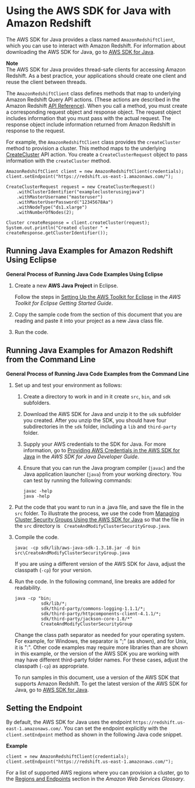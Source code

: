 # Using the AWS SDK for Java with Amazon Redshift<a name="using-aws-sdk-for-java"></a>

The AWS SDK for Java provides a class named `AmazonRedshiftClient`, which you can use to interact with Amazon Redshift\. For information about downloading the AWS SDK for Java, go to [AWS SDK for Java](https://aws.amazon.com/sdk-for-java/)\. 

**Note**  
The AWS SDK for Java provides thread\-safe clients for accessing Amazon Redshift\. As a best practice, your applications should create one client and reuse the client between threads\.

The `AmazonRedshiftClient` class defines methods that map to underlying Amazon Redshift Query API actions\. \(These actions are described in the Amazon Redshift [API Reference](http://docs.aws.amazon.com/redshift/latest/APIReference/API_Operations.html)\)\. When you call a method, you must create a corresponding request object and response object\. The request object includes information that you must pass with the actual request\. The response object include information returned from Amazon Redshift in response to the request\. 

For example, the `AmazonRedshiftClient` class provides the `createCluster` method to provision a cluster\. This method maps to the underlying [CreateCluster](http://docs.aws.amazon.com/redshift/latest/APIReference/API_CreateCluster.html) API action\. You create a `CreateClusterRequest` object to pass information with the `createCluster` method\. 

```
AmazonRedshiftClient client = new AmazonRedshiftClient(credentials);
client.setEndpoint("https://redshift.us-east-1.amazonaws.com/");

CreateClusterRequest request = new CreateClusterRequest()
    .withClusterIdentifier("exampleclusterusingjava")
    .withMasterUsername("masteruser")
    .withMasterUserPassword("12345678Aa")
    .withNodeType("ds1.xlarge")
    .withNumberOfNodes(2);
    
Cluster createResponse = client.createCluster(request);
System.out.println("Created cluster " + createResponse.getClusterIdentifier());
```

## Running Java Examples for Amazon Redshift Using Eclipse<a name="setting-up-and-testing-sdk-java"></a>

**General Process of Running Java Code Examples Using Eclipse**

1. Create a new **AWS Java Project** in Eclipse\. 

   Follow the steps in [Setting Up the AWS Toolkit for Eclipse](http://docs.aws.amazon.com/AWSToolkitEclipse/latest/GettingStartedGuide/tke_setup.html) in the *AWS Toolkit for Eclipse Getting Started Guide*\.

1. Copy the sample code from the section of this document that you are reading and paste it into your project as a new Java class file\.

1. Run the code\.

## Running Java Examples for Amazon Redshift from the Command Line<a name="setting-up-and-testing-sdk-java-commandline"></a>

**General Process of Running Java Code Examples from the Command Line**

1. Set up and test your environment as follows:

   1. Create a directory to work in and in it create `src`, `bin`, and `sdk` subfolders\. 

   1. Download the AWS SDK for Java and unzip it to the `sdk` subfolder you created\. After you unzip the SDK, you should have four subdirectories in the `sdk` folder, including a `lib` and `third-party` folder\.

   1.  Supply your AWS credentials to the SDK for Java\. For more information, go to [Providing AWS Credentials in the AWS SDK for Java](http://docs.aws.amazon.com/sdk-for-java/v1/developer-guide/credentials.html) in the *AWS SDK for Java Developer Guide*\. 

   1. Ensure that you can run the Java program compiler \(`javac`\) and the Java application launcher \(`java`\) from your working directory\. You can test by running the following commands:

      ```
      javac -help
      java -help
      ```

1. Put the code that you want to run in a \.java file, and save the file in the `src` folder\. To illustrate the process, we use the code from [Managing Cluster Security Groups Using the AWS SDK for Java](managing-security-groups-java.md) so that the file in the `src` directory is ` CreateAndModifyClusterSecurityGroup.java`\.

1. Compile the code\. 

   ```
   javac -cp sdk/lib/aws-java-sdk-1.3.18.jar -d bin src\CreateAndModifyClusterSecurityGroup.java
   ```

   If you are using a different version of the AWS SDK for Java, adjust the classpath \(`-cp`\) for your version\.

1. Run the code\. In the following command, line breaks are added for readability\.

   ```
   java -cp "bin;
             sdk/lib/*;
             sdk/third-party/commons-logging-1.1.1/*;
             sdk/third-party/httpcomponents-client-4.1.1/*;
             sdk/third-party/jackson-core-1.8/*" 
             CreateAndModifyClusterSecurityGroup
   ```

   Change the class path separator as needed for your operating system\. For example, for Windows, the separator is ";" \(as shown\), and for Unix, it is ":"\. Other code examples may require more libraries than are shown in this example, or the version of the AWS SDK you are working with may have different third\-party folder names\. For these cases, adjust the classpath \(`-cp`\) as appropriate\.

   To run samples in this document, use a version of the AWS SDK that supports Amazon Redshift\. To get the latest version of the AWS SDK for Java, go to [AWS SDK for Java](https://aws.amazon.com/sdkforjava/)\.

## Setting the Endpoint<a name="setting-sdk-java-endpoint"></a>

By default, the AWS SDK for Java uses the endpoint `https://redshift.us-east-1.amazonaws.com/`\. You can set the endpoint explicitly with the `client.setEndpoint` method as shown in the following Java code snippet\.

**Example**  

```
client = new AmazonRedshiftClient(credentials);
client.setEndpoint("https://redshift.us-east-1.amazonaws.com/");
```

For a list of supported AWS regions where you can provision a cluster, go to the [Regions and Endpoints](http://docs.aws.amazon.com/general/latest/gr/rande.html#redshift_region) section in the *Amazon Web Services Glossary*\. 